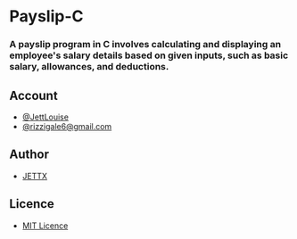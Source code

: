# Payslip-C
 <h3>
 A payslip program in C involves calculating and displaying an employee's salary details based on given inputs, such as basic salary, allowances, and deductions. 
 </h3>

 ## Account
 - [@JettLouise](https://www.facebook.com/myprivacy19)
 - [@rizzigale6@gmail.com](https://mail.google.com/mail/u/0/#inbox)

## Author
- [JETTX](https://github.com/Jett0X)

 ## Licence
 - [MIT Licence](https://github.com/Jett0X/Payslip-C/blob/main/LICENSE)